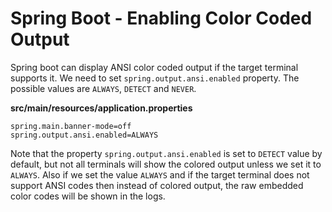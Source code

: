 # Spring Boot - Enabling Color Coded Output

Spring boot can display ANSI color coded output if the target terminal supports it. We need to set `spring.output.ansi.enabled` property. The possible values are `ALWAYS`, `DETECT` and `NEVER`.

**src/main/resources/application.properties**

```shell
spring.main.banner-mode=off 
spring.output.ansi.enabled=ALWAYS
```

Note that the property `spring.output.ansi.enabled` is set to `DETECT` value by default, but not all terminals will show the colored output unless we set it to `ALWAYS`. Also if we set the value `ALWAYS` and if the target terminal does not support ANSI codes then instead of colored output, the raw embedded color codes will be shown in the logs.